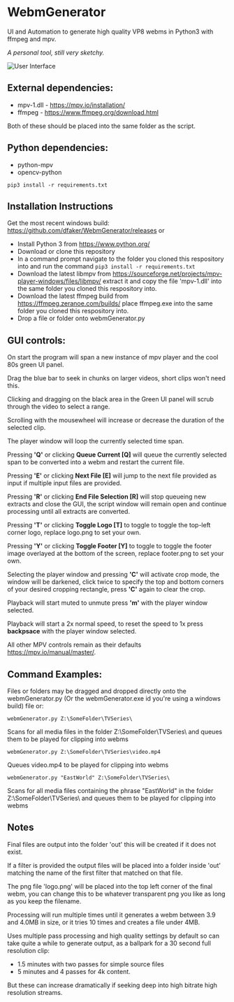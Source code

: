 # WebmGenerator
UI and Automation to generate high quality VP8 webms in Python3 with ffmpeg and mpv.

*A personal tool, still very sketchy.*

![User Interface](https://raw.githubusercontent.com/dfaker/WebmGenerator/master/ui.png "User Interface")


## External dependencies:
- mpv-1.dll - https://mpv.io/installation/
- ffmpeg - https://www.ffmpeg.org/download.html

Both of these should be placed into the same folder as the script.

## Python dependencies:

- python-mpv
- opencv-python

 `pip3 install -r requirements.txt`

## Installation Instructions

Get the most recent windows build: https://github.com/dfaker/WebmGenerator/releases or

 - Install Python 3 from https://www.python.org/
 - Download or clone this repository
 - In a command prompt navigate to the folder you cloned this respository into and run the command `pip3 install -r requirements.txt`
 - Download the latest libmpv from https://sourceforge.net/projects/mpv-player-windows/files/libmpv/ extract it and copy the file 'mpv-1.dll' into the same folder you cloned this respository into. 
 - Download the latest ffmpeg build from https://ffmpeg.zeranoe.com/builds/ place ffmpeg.exe into the same folder you cloned this respository into.
 - Drop a file or folder onto webmGenerator.py

## GUI controls:

On start the program will span a new instance of mpv player and the cool 80s green UI panel.

Drag the blue bar to seek in chunks on larger videos, short clips won't need this.

Clicking and dragging on the black area in the Green UI panel will scrub through the video to select a range.

Scrolling with the mousewheel will increase or decrease the duration of the selected clip.

The player window will loop the currently selected time span.

Pressing **'Q'** or clicking **Queue Current [Q]** will queue the currently selected span to be converted into a webm and restart the current file.

Pressing **'E'** or clicking **Next File [E]** will jump to the next file provided as input if multiple input files are provided.

Pressing **'R'** or clicking **End File Selection [R]** will stop queueing new extracts and close the GUI, the script window will remain open and continue processing until all extracts are converted.

Pressing **'T'** or clicking **Toggle Logo [T]** to toggle to toggle the top-left corner logo, replace logo.png to set your own.

Pressing **'Y'** or clicking **Toggle Footer [Y]** to toggle to toggle the footer image overlayed at the bottom of the screen, replace footer.png to set your own.

Selecting the player window and pressing **'C'** will activate crop mode, the window will be darkened, click twice to specify the top and bottom corners of your desired cropping rectangle, press **'C'** again to clear the crop.

Playback will start muted to unmute press **'m'** with the player window selected.

Playback will start a 2x normal speed, to reset the speed to 1x press **backpsace** with the player window selected.

All other MPV controls remain as their defaults https://mpv.io/manual/master/.

## Command Examples:

Files or folders may be dragged and dropped directly onto the webmGenerator.py (Or the webmGenerator.exe id you're using a windows build) file or:

`webmGenerator.py Z:\SomeFolder\TVSeries\`

Scans for all media files in the folder Z:\SomeFolder\TVSeries\ and queues them to be played for clipping into webms

`webmGenerator.py Z:\SomeFolder\TVSeries\video.mp4`

Queues video.mp4 to be played for clipping into webms

`webmGenerator.py "EastWorld" Z:\SomeFolder\TVSeries\`

Scans for all media files containing the phrase "EastWorld" in the folder Z:\SomeFolder\TVSeries\ and queues them to be played for clipping into webms

## Notes

Final files are output into the folder 'out' this will be created if it does not exist.

If a filter is provided the output files will be placed into a folder inside 'out' matching the name of the first filter that matched on that file.

The png file 'logo.png' will be placed into the top left corner of the final webm, you can change this to be whatever transparent png you like as long as you keep the filename.

Processing will run multiple times until it generates a webm between 3.9 and 4.0MB in size, or it tries 10 times and creates a file under 4MB.

Uses multiple pass processing and high quality settings by default so can take quite a while to generate output, as a ballpark for a 30 second full resolution clip: 

- 1.5 minutes with two passes for simple source files
- 5 minutes and 4 passes for 4k content.

But these can increase dramatically if seeking deep into high bitrate high resolution streams.
